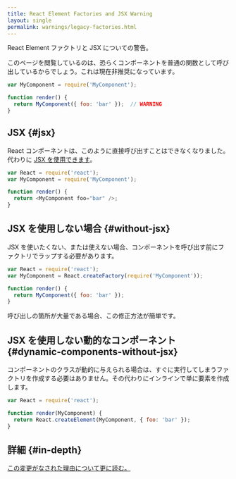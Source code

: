 ```yaml
---
title: React Element Factories and JSX Warning
layout: single
permalink: warnings/legacy-factories.html
---
```


React Element ファクトリと JSX についての警告。

このページを閲覧しているのは、恐らくコンポーネントを普通の関数として呼び出しているからでしょう。これは現在非推奨になっています。

```javascript
var MyComponent = require('MyComponent');

function render() {
  return MyComponent({ foo: 'bar' });  // WARNING
}
```

## JSX {#jsx}

React コンポーネントは、このように直接呼び出すことはできなくなりました。代わりに [JSX を使用できます](/docs/jsx-in-depth.html)。

```javascript
var React = require('react');
var MyComponent = require('MyComponent');

function render() {
  return <MyComponent foo="bar" />;
}
```

## JSX を使用しない場合 {#without-jsx}

JSX を使いたくない、または使えない場合、コンポーネントを呼び出す前にファクトリでラップする必要があります。

```javascript
var React = require('react');
var MyComponent = React.createFactory(require('MyComponent'));

function render() {
  return MyComponent({ foo: 'bar' });
}
```

呼び出しの箇所が大量である場合、この修正方法が簡単です。

## JSX を使用しない動的なコンポーネント {#dynamic-components-without-jsx}

コンポーネントのクラスが動的に与えられる場合は、すぐに実行してしまうファクトリを作成する必要はありません。その代わりにインラインで単に要素を作成します。

```javascript
var React = require('react');

function render(MyComponent) {
  return React.createElement(MyComponent, { foo: 'bar' });
}
```

## 詳細 {#in-depth}

[この変更がなされた理由について更に読む。](https://gist.github.com/sebmarkbage/d7bce729f38730399d28)
